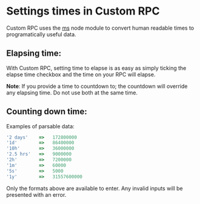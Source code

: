 # Settings times in Custom RPC

Custom RPC uses the [ms](https://www.npmjs.com/package/ms) node module to convert human readable times to programatically useful data.

## Elapsing time:
With Custom RPC, setting time to elapse is as easy as simply ticking the elapse time checkbox and the time on your RPC will elapse.

**Note**: If you provide a time to countdown to; the countdown will override any elapsing time. Do not use both at the same time.

## Counting down time:
Examples of parsable data: <br>
```js
'2 days'    =>   172800000
'1d'        =>   86400000
'10h'       =>   36000000
'2.5 hrs'   =>   9000000
'2h'        =>   7200000
'1m'        =>   60000
'5s'        =>   5000
'1y'        =>   31557600000
```
Only the formats above are available to enter. Any invalid inputs will be presented with an error.
